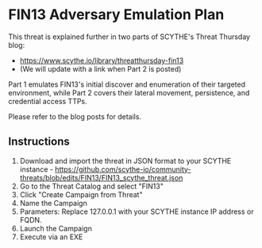# FIN13 Adversary Emulation Plan

This threat is explained further in two parts of SCYTHE's Threat Thursday blog:

* https://www.scythe.io/library/threatthursday-fin13
* (We will update with a link when Part 2 is posted)

Part 1 emulates FIN13's initial discover and enumeration of their targeted environment, while Part 2 covers their lateral movement, persistence, and credential access TTPs.

Please refer to the blog posts for details.

## Instructions

1. Download and import the threat in JSON format to your SCYTHE instance - https://github.com/scythe-io/community-threats/blob/edits/FIN13/FIN13_scythe_threat.json
2. Go to the Threat Catalog and select "FIN13"
3. Click "Create Campaign from Threat"
4. Name the Campaign
5. Parameters: Replace 127.0.0.1 with your SCYTHE instance IP address or FQDN.
4. Launch the Campaign
5. Execute via an EXE
